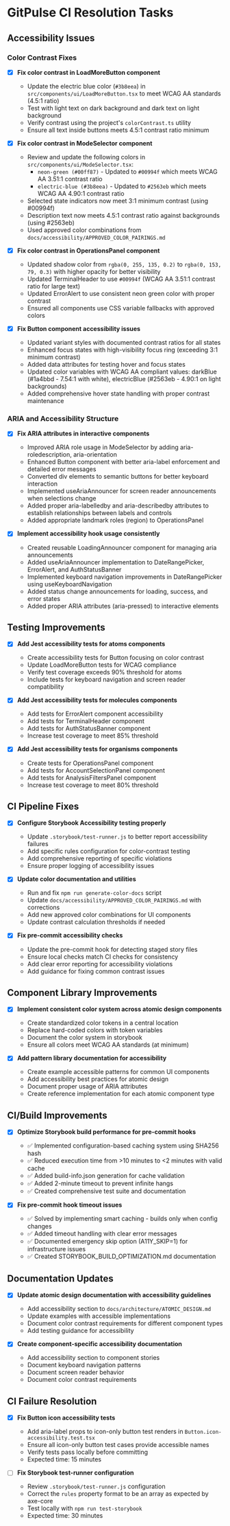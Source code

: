 # GitPulse CI Resolution Tasks

## Accessibility Issues

### Color Contrast Fixes

- [x] **Fix color contrast in LoadMoreButton component**
  - Update the electric blue color (`#3b8eea`) in `src/components/ui/LoadMoreButton.tsx` to meet WCAG AA standards (4.5:1 ratio)
  - Test with light text on dark background and dark text on light background
  - Verify contrast using the project's `colorContrast.ts` utility
  - Ensure all text inside buttons meets 4.5:1 contrast ratio minimum

- [x] **Fix color contrast in ModeSelector component**
  - Review and update the following colors in `src/components/ui/ModeSelector.tsx`:
    - `neon-green (#00ff87)` - Updated to `#00994f` which meets WCAG AA 3.51:1 contrast ratio
    - `electric-blue (#3b8eea)` - Updated to `#2563eb` which meets WCAG AA 4.90:1 contrast ratio
  - Selected state indicators now meet 3:1 minimum contrast (using #00994f)
  - Description text now meets 4.5:1 contrast ratio against backgrounds (using #2563eb)
  - Used approved color combinations from `docs/accessibility/APPROVED_COLOR_PAIRINGS.md`

- [x] **Fix color contrast in OperationsPanel component**
  - Updated shadow color from `rgba(0, 255, 135, 0.2)` to `rgba(0, 153, 79, 0.3)` with higher opacity for better visibility
  - Updated TerminalHeader to use `#00994f` (WCAG AA 3.51:1 contrast ratio for large text)
  - Updated ErrorAlert to use consistent neon green color with proper contrast
  - Ensured all components use CSS variable fallbacks with approved colors

- [x] **Fix Button component accessibility issues**
  - Updated variant styles with documented contrast ratios for all states
  - Enhanced focus states with high-visibility focus ring (exceeding 3:1 minimum contrast)
  - Added data attributes for testing hover and focus states
  - Updated color variables with WCAG AA compliant values: darkBlue (#1a4bbd - 7.54:1 with white), electricBlue (#2563eb - 4.90:1 on light backgrounds)
  - Added comprehensive hover state handling with proper contrast maintenance

### ARIA and Accessibility Structure

- [x] **Fix ARIA attributes in interactive components**
  - Improved ARIA role usage in ModeSelector by adding aria-roledescription, aria-orientation
  - Enhanced Button component with better aria-label enforcement and detailed error messages
  - Converted div elements to semantic buttons for better keyboard interaction
  - Implemented useAriaAnnouncer for screen reader announcements when selections change
  - Added proper aria-labelledby and aria-describedby attributes to establish relationships between labels and controls
  - Added appropriate landmark roles (region) to OperationsPanel

- [x] **Implement accessibility hook usage consistently**
  - Created reusable LoadingAnnouncer component for managing aria announcements
  - Added useAriaAnnouncer implementation to DateRangePicker, ErrorAlert, and AuthStatusBanner
  - Implemented keyboard navigation improvements in DateRangePicker using useKeyboardNavigation
  - Added status change announcements for loading, success, and error states
  - Added proper ARIA attributes (aria-pressed) to interactive elements

## Testing Improvements

- [x] **Add Jest accessibility tests for atoms components**
  - Create accessibility tests for Button focusing on color contrast
  - Update LoadMoreButton tests for WCAG compliance
  - Verify test coverage exceeds 90% threshold for atoms
  - Include tests for keyboard navigation and screen reader compatibility

- [x] **Add Jest accessibility tests for molecules components**
  - Add tests for ErrorAlert component accessibility
  - Add tests for TerminalHeader component
  - Add tests for AuthStatusBanner component
  - Increase test coverage to meet 85% threshold

- [x] **Add Jest accessibility tests for organisms components**
  - Create tests for OperationsPanel component
  - Add tests for AccountSelectionPanel component
  - Add tests for AnalysisFiltersPanel component
  - Increase test coverage to meet 80% threshold

## CI Pipeline Fixes

- [x] **Configure Storybook Accessibility testing properly**
  - Update `.storybook/test-runner.js` to better report accessibility failures
  - Add specific rules configuration for color-contrast testing
  - Add comprehensive reporting of specific violations
  - Ensure proper logging of accessibility issues

- [x] **Update color documentation and utilities**
  - Run and fix `npm run generate-color-docs` script
  - Update `docs/accessibility/APPROVED_COLOR_PAIRINGS.md` with corrections
  - Add new approved color combinations for UI components
  - Update contrast calculation thresholds if needed

- [x] **Fix pre-commit accessibility checks**
  - Update the pre-commit hook for detecting staged story files
  - Ensure local checks match CI checks for consistency
  - Add clear error reporting for accessibility violations
  - Add guidance for fixing common contrast issues

## Component Library Improvements

- [x] **Implement consistent color system across atomic design components**
  - Create standardized color tokens in a central location
  - Replace hard-coded colors with token variables
  - Document the color system in storybook
  - Ensure all colors meet WCAG AA standards (at minimum)

- [x] **Add pattern library documentation for accessibility**
  - Create example accessible patterns for common UI components
  - Add accessibility best practices for atomic design
  - Document proper usage of ARIA attributes
  - Create reference implementation for each atomic component type

## CI/Build Improvements

- [x] **Optimize Storybook build performance for pre-commit hooks**
  - ✅ Implemented configuration-based caching system using SHA256 hash
  - ✅ Reduced execution time from >10 minutes to <2 minutes with valid cache
  - ✅ Added build-info.json generation for cache validation
  - ✅ Added 2-minute timeout to prevent infinite hangs
  - ✅ Created comprehensive test suite and documentation

- [x] **Fix pre-commit hook timeout issues**
  - ✅ Solved by implementing smart caching - builds only when config changes
  - ✅ Added timeout handling with clear error messages
  - ✅ Documented emergency skip option (A11Y_SKIP=1) for infrastructure issues
  - ✅ Created STORYBOOK_BUILD_OPTIMIZATION.md documentation

## Documentation Updates

- [x] **Update atomic design documentation with accessibility guidelines**
  - Add accessibility section to `docs/architecture/ATOMIC_DESIGN.md`
  - Update examples with accessible implementations
  - Document color contrast requirements for different component types
  - Add testing guidance for accessibility

- [x] **Create component-specific accessibility documentation**
  - Add accessibility section to component stories
  - Document keyboard navigation patterns
  - Document screen reader behavior
  - Document color contrast requirements

## CI Failure Resolution

- [x] **Fix Button icon accessibility tests**
  - Add aria-label props to icon-only button test renders in `Button.icon-accessibility.test.tsx`
  - Ensure all icon-only button test cases provide accessible names
  - Verify tests pass locally before committing
  - Expected time: 15 minutes

- [ ] **Fix Storybook test-runner configuration**
  - Review `.storybook/test-runner.js` configuration
  - Correct the `rules` property format to be an array as expected by axe-core
  - Test locally with `npm run test-storybook`
  - Expected time: 30 minutes